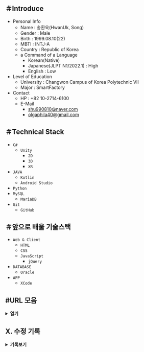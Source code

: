 ## ＃Introduce
- Personal Info
  - Name : 송환욱(HwanUk, Song)
  - Gender : Male
  - Birth : 1999.08.10(22)
  - MBTI : INTJ-A
  - Country : Republic of Korea
  - a Command of a Language
    - Korean(Native)
    - Japanese(JLPT N1/2022.1) : High
    - English : Low
- Level of Education
  - University : Changwon Campus of Korea Polytechnic Ⅶ
  - Major : SmartFactory
- Contact
  - HP : +82 10-2714-6100
  - E-Mail
    - shu990810@naver.com
    - olgaphila40@gmail.com
  
## ＃Technical Stack
- `C#`
  - `Unity`
    - `2D`
    - `3D`
    - `XR`
- `JAVA`
  - `Kotlin`
  - `Android Studio`
- `Python`
- `MySQL`
  - `MariaDB`
- `Git`
  - `GitHub`
  
## ＃앞으로 배울 기술스택
- `Web & Client`
  - `HTML`
  - `CSS`
  - `JavaScript`
    - `jQuery`
- `DATABASE`
  - `Oracle`
- `APP`
  - `XCode`

## #URL 모음
<details>
<summary><b> 열기 </b></summary>
<div markdown="1">

교양 과목<br/>
  - <a href ="https://carbon.now.sh/">다홍치마</a><br/>
  - <a href ="https://youtu.be/mKGhBtQI1iA">[Youtube - 이민석 작가]한국에서 소프트웨어 엔지니어로 성공하는 법</a><br/>
  - <a href ="https://okky.kr/article/1255457">[okky.kr]면접에서 들었던 & 했던 질문들</a><br/>
  - <a href ="https://okky.kr/article/398880">22-06-27:[okky.kr]어떻게 공부할까? 프로그래머를 위한「공부론</a><br/>
  - <a href ="https://brunch.co.kr/@chickenmoim/18">22-06-27:유니티, 증강현실 앱개발 런칭기(iOS, Android)</a><br/>
  - <a href ="[https://brunch.co.kr/@chickenmoim/18](https://velog.io/@mowinckel/%EC%95%84%EB%AC%B4%EB%8F%84-%EA%B0%80%EB%A5%B4%EC%B3%90-%EC%A3%BC%EC%A7%80-%EC%95%8A%EB%8A%94-%EA%B2%83)">22-06-29:아무도 가르쳐 주지 않는 것</a><br/>
  
기술 관련<br/>
  - <a href ="https://www.pikurate.com/pik/%EB%B0%B0%EC%9B%8C%EC%84%9C-%EB%82%A8-%EC%A3%BC%EB%8A%94-%EB%AC%B4%EB%A3%8C-%EA%B0%9C%EB%B0%9C-%EA%B0%95%EC%9D%98-%EB%AA%A8%EC%9D%8C?category=C%EC%96%B8%EC%96%B4">[pikurate]무료 개발 강의</a><br/>
  - <a href ="https://youtu.be/TrC2x4N0XqY">[Youtube - 얄팍한 코딩사전]제대로 파는 HTML & CSS 강좌 - 웹개발 퍼블리싱 끝장내기</a><br/>
  - <a href ="https://opentutorials.org/course/1">생활코딩</a><br/>
  - <a href ="https://www.boostcourse.org/opencourse">부스트코스(boostcourse)</a><br/>
  - <a href ="https://www.edwith.org">에드위드(edwith)</a><br/>
  - <a href ="https://wikidocs.net">WikiDocs</a><br/>
  - <a href ="주소">Google</a><br/>
  - <a href ="주소">Google</a><br/>
  - 유즈넷, 메일링 리스트, 오리지널 위키<br/>
</div>
</details>

## X. 수정 기록
<details>
<summary><b>기록보기</b></summary>
<div markdown="1">
22-06-28 17:14 | 리포지트리 생성 및 인적사항, 기술스택, 공부 할 내용 정리<br/>
22-06-28 17:16 | 기술스택 XCode추가
  
</div>
</details>
